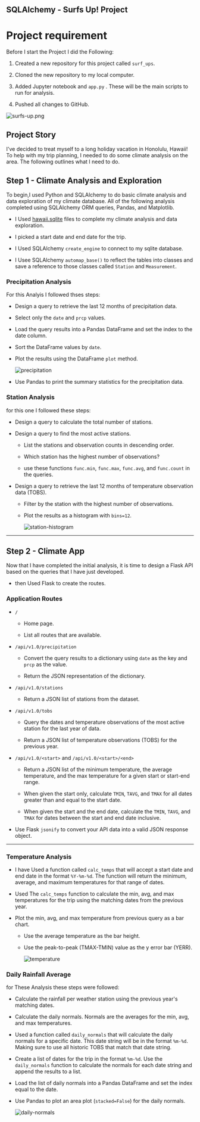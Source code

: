 ## SQLAlchemy - Surfs Up! Project

#  Project requirement
Before I start the Project I did the Following:
1. Created a new repository for this project called `surf_ups`. 

2. Cloned the new repository to my local computer.

3. Added Jupyter notebook and `app.py` . These will be the main scripts to run for analysis.

4. Pushed all changes to GitHub.

![surfs-up.png](Images/surfs-up.png)

## Project Story
 I've decided to treat myself to a long holiday vacation in Honolulu, Hawaii! To help with my trip planning, I needed to do some climate analysis on the area. The following outlines what I need to do.

## Step 1 - Climate Analysis and Exploration

To begin,I used Python and SQLAlchemy to do basic climate analysis and data exploration of my climate database. All of the following analysis completed using SQLAlchemy ORM queries, Pandas, and Matplotlib.

* I Used [hawaii.sqlite](Resources/hawaii.sqlite) files to complete my climate analysis and data exploration.

* I picked a start date and end date for the trip. 

* I Used SQLAlchemy `create_engine` to connect to my sqlite database.

* I Usee SQLAlchemy `automap_base()` to reflect the tables into classes and save a reference to those classes called `Station` and `Measurement`.

### Precipitation Analysis
For this Analyis I followed thses steps:

* Design a query to retrieve the last 12 months of precipitation data.

* Select only the `date` and `prcp` values.

* Load the query results into a Pandas DataFrame and set the index to the date column.

* Sort the DataFrame values by `date`.

* Plot the results using the DataFrame `plot` method.

  ![precipitation](Images/precipitation.png)

* Use Pandas to print the summary statistics for the precipitation data.

### Station Analysis
for this one I followed these steps:

* Design a query to calculate the total number of stations.

* Design a query to find the most active stations.

  * List the stations and observation counts in descending order.

  * Which station has the highest number of observations?

  * use these functions `func.min`, `func.max`, `func.avg`, and `func.count` in the  queries.

* Design a query to retrieve the last 12 months of temperature observation data (TOBS).

  * Filter by the station with the highest number of observations.

  * Plot the results as a histogram with `bins=12`.

    ![station-histogram](Images/station-histogram.png)

- - -

## Step 2 - Climate App

Now that I have completed the initial analysis, it is time to design a Flask API based on the queries that I have just developed.

* then Used Flask to create the routes.

### Application Routes

* `/`

  * Home page.

  * List all routes that are available.

* `/api/v1.0/precipitation`

  * Convert the query results to a dictionary using `date` as the key and `prcp` as the value.

  * Return the JSON representation of the dictionary.

* `/api/v1.0/stations`

  * Return a JSON list of stations from the dataset.

* `/api/v1.0/tobs`
  * Query the dates and temperature observations of the most active station for the last year of data.
  
  * Return a JSON list of temperature observations (TOBS) for the previous year.

* `/api/v1.0/<start>` and `/api/v1.0/<start>/<end>`

  * Return a JSON list of the minimum temperature, the average temperature, and the max temperature for a given start or start-end range.

  * When given the start only, calculate `TMIN`, `TAVG`, and `TMAX` for all dates greater than and equal to the start date.

  * When given the start and the end date, calculate the `TMIN`, `TAVG`, and `TMAX` for dates between the start and end date inclusive.




* Use Flask `jsonify` to convert your API data into a valid JSON response object.

- - -



### Temperature Analysis 

* I have Used a function called `calc_temps` that will accept a start date and end date in the format `%Y-%m-%d`. The function will return the minimum, average, and maximum temperatures for that range of dates.

* Used The `calc_temps` function to calculate the min, avg, and max temperatures for the trip using the matching dates from the previous year.

* Plot the min, avg, and max temperature from  previous query as a bar chart.

  * Use the average temperature as the bar height.

  * Use the peak-to-peak (TMAX-TMIN) value as the y error bar (YERR).

    ![temperature](Images/temperature.png)

### Daily Rainfall Average
 for These Analysis these steps were followed:

* Calculate the rainfall per weather station using the previous year's matching dates.

* Calculate the daily normals. Normals are the averages for the min, avg, and max temperatures.

* Used a function called `daily_normals` that will calculate the daily normals for a specific date. This date string will be in the format `%m-%d`. Making sure to use all historic TOBS that match that date string.

* Create a list of dates for the trip in the format `%m-%d`. Use the `daily_normals` function to calculate the normals for each date string and append the results to a list.

* Load the list of daily normals into a Pandas DataFrame and set the index equal to the date.

* Use Pandas to plot an area plot (`stacked=False`) for the daily normals.

  ![daily-normals](Images/daily-normals.png)




